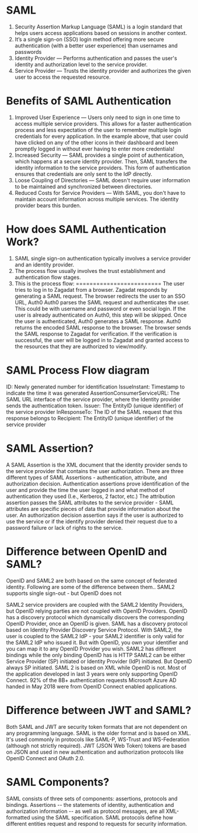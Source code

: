 # SAML

1. Security Assertion Markup Language (SAML) is a login standard that helps users access applications based on sessions in another context.
2. It’s a single sign-on (SSO) login method offering more secure authentication (with a better user experience) than usernames and passwords
3. Identity Provider — Performs authentication and passes the user's identity and authorization level to the service provider.
4. Service Provider — Trusts the identity provider and authorizes the given user to access the requested resource.

Benefits of SAML Authentication
===============================
   
1. Improved User Experience — Users only need to sign in one time to access multiple service providers. This allows for a faster authentication process and less expectation of the user to remember multiple login credentials for every application. In the example above, that user could have clicked on any of the other icons in their dashboard and been promptly logged in without ever having to enter more credentials!
2. Increased Security — SAML provides a single point of authentication, which happens at a secure identity provider. Then, SAML transfers the identity information to the service providers. This form of authentication ensures that credentials are only sent to the IdP directly.
3. Loose Coupling of Directories — SAML doesn't require user information to be maintained and synchronized between directories.
4. Reduced Costs for Service Providers — With SAML, you don't have to maintain account information across multiple services. The identity provider bears this burden.

How does SAML Authentication Work?
==================================

1. SAML single sign-on authentication typically involves a service provider and an identity provider.
2. The process flow usually involves the trust establishment and authentication flow stages.
3. This is the process flow:
=========================
The user tries to log in to Zagadat from a browser.
Zagadat responds by generating a SAML request.
The browser redirects the user to an SSO URL, Auth0
Auth0 parses the SAML request and authenticates the user. This could be with username and password or even social login. If the user is already authenticated on Auth0, this step will be skipped. Once the user is authenticated, Auth0 generates a SAML response.
Auth0 returns the encoded SAML response to the browser.
The browser sends the SAML response to Zagadat for verification.
If the verification is successful, the user will be logged in to Zagadat and granted access to the resources that they are authorized to view/modify.


SAML Process Flow diagram
=========================

ID: Newly generated number for identification
IssueInstant: Timestamp to indicate the time it was generated
AssertionConsumerServiceURL: The SAML URL interface of the service provider, where the Identity provider sends the authentication token.
Issuer: The EntityID (unique identifier) of the service provider
InResponseTo: The ID of the SAML request that this response belongs to
Recipient: The EntityID (unique identifier) of the service provider

SAML Assertion?
================
A SAML Assertion is the XML document that the identity provider sends to the service provider that contains the user authorization. There are three different types of SAML Assertions - authentication, attribute, and authorization decision. Authentication assertions prove identification of the user and provide the time the user logged in and what method of authentication they used (I.e., Kerberos, 2 factor, etc.) The attribution assertion passes the SAML attributes to the service provider - SAML attributes are specific pieces of data that provide information about the user. An authorization decision assertion says if the user is authorized to use the service or if the identify provider denied their request due to a password failure or lack of rights to the service.


Difference between OpenID and SAML?
===================================
OpenID and SAML2 are both based on the same concept of federated identity. Following are some of the difference between them..
SAML2 supports single sign-out - but OpenID does not

SAML2 service providers are coupled with the SAML2 Identity Providers, but OpenID relying parties are not coupled with OpenID Providers. OpenID has a discovery protocol which dynamically discovers the corresponding OpenID Provider, once an OpenID is given. SAML has a discovery protocol based on Identity Provider Discovery Service Protocol.
With SAML2, the user is coupled to the SAML2 IdP - your SAML2 identifier is only valid for the SAML2 IdP who issued it. But with OpenID, you own your identifier and you can map it to any OpenID Provider you wish.
SAML2 has different bindings while the only binding OpenID has is HTTP
SAML2 can be either Service Provider (SP) initiated or Identity Provider (IdP) initiated. But OpenID always SP initiated.
SAML 2 is based on XML while OpenID is not.
Most of the application developed in last 3 years were only supporting OpenID Connect. 92% of the 8B+ authentication requests Microsoft Azure AD handed in May 2018 were from OpenID Connect enabled applications.

Difference between JWT and SAML?
================================
Both SAML and JWT are security token formats that are not dependent on any programming language. SAML is the older format and is based on XML. It's used commonly in protocols like SAML-P, WS-Trust and WS-Federation (although not strictly required).
JWT (JSON Web Token) tokens are based on JSON and used in new authentication and authorization protocols like OpenID Connect and OAuth 2.0.

SAML Components?
================
SAML consists of three sets of components: assertions, protocols and bindings. Assertions -- the statements of identity, authentication and authorization information -- as well as protocol messages, are all XML-formatted using the SAML specification. SAML protocols define how different entities request and respond to requests for security information.

